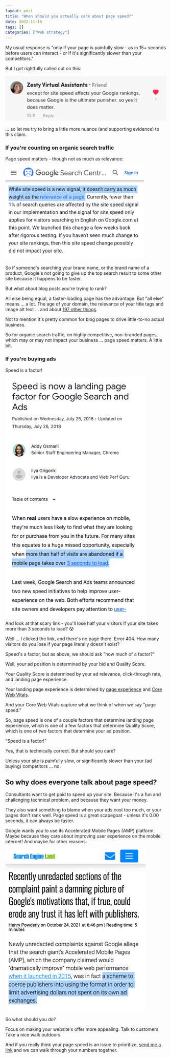 ```yaml
---
layout: post
title: "When should you actually care about page speed?"
date: 2022-11-10
tags: []
categories: ["Web strategy"]
---
```


My usual response is "only if your page is painfully slow - as in 15+ seconds before users can interact - or if it's significantly slower than your competitors."

But I got rightfully called out on this:

[![screenshot of a comment that site speed affects google rankings](/images/site-speed-google-comment.png)](/images/site-speed-google-comment.png)

... so let me try to bring a little more nuance (and supporting evidence) to this claim.

### If you're counting on organic search traffic

Page speed matters - though not as much as relevance:

[![screenshot of google documentation: site speed is not as important as relevance](/images/site-speed-google-docs-1.png)](/images/site-speed-google-docs-1.png)

So if someone's searching your brand name, or the brand name of a product, Google's not going to give up the top search result to some other site because it happens to be faster.

But what about blog posts you're trying to rank?

All else being equal, a faster-loading page has the advantage. But "all else" means ... a lot. The age of your domain, the relevance of your title tags and image alt text ... and about [197 other things](https://backlinko.com/google-ranking-factors).

Not to mention it's pretty common for blog pages to drive little-to-no actual business.

So for organic search traffic, on highly competitive, non-branded pages, which may or may not impact your business ... page speed matters. A little bit.

### If you're buying ads

Speed is a factor!

[![screenshot of google documentation: site speed is not as important as relevance](/images/site-speed-google-docs-2.png)](/images/site-speed-google-docs-2.png)

And look at that scary link - you'll lose half your visitors if your site takes more than 3 seconds to load? 😰

Well ... I clicked the link, and there's no page there. Error 404. How many visitors do you lose if your page literally doesn't exist?

Speed's a factor, but as above, we should ask "how much of a factor?"

Well, your ad position is determined by your bid and Quality Score.

Your Quality Score is determined by your ad relevance, click-through rate, and landing page experience.

Your landing page experience is determined by [page experience](https://developers.google.com/search/docs/appearance/page-experience) and [Core Web Vitals](https://web.dev/vitals/).

And your Core Web Vitals capture what we think of when we say "page speed."

So, page speed is one of a couple factors that determine landing page experience, which is one of a few factors that determine Quality Score, which is one of two factors that determine your ad position.

"Speed is a factor!"

Yes, that is technically correct. But should you care?

Unless your site is painfully slow, or significantly slower than your (ad buying) competitors ... no.

## So why does everyone talk about page speed?

Consultants want to get paid to speed up your site. Because it's a fun and challenging technical problem, and because they want your money.

They also want something to blame when your ads cost too much, or your pages don't rank well. Page speed is a great scapegoat - unless it's 0.00 seconds, it can always be faster.

Google wants you to use its Accelerated Mobile Pages (AMP) platform. Maybe because they care about improving user experience on the mobile internet! And maybe for other reasons:

[![screenshot of an article about publishers suing google over AMP pages](/images/coerce-publishers.png)](/images/coerce-publishers.png)

So what should you do?

Focus on making your website's offer more appealing. Talk to customers. Take a nice walk outdoors. 

And if you really think your page speed is an issue to prioritize, [send me a link](/contact) and we can walk through your numbers together.
